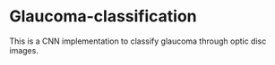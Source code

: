 # Glaucoma-classification
This is a CNN implementation to classify glaucoma through optic disc images.


